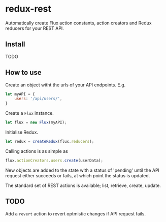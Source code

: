 # redux-rest

Automatically create Flux action constants, action creators and Redux
reducers for your REST API.

## Install
TODO

## How to use
Create an object witht the urls of your API endpoints. E.g.

```js
let myAPI = {
    users: '/api/users/',
}	   
```

Create a ```Flux``` instance.

```js
let flux = new Flux(myAPI);
```

Initialise Redux.

```js
let redux = createRedux(flux.reducers);
```


Calling actions is as simple as
```js 
flux.actionCreators.users.create(userData);
```

New objects are added to the state with a status of 'pending' until
the API request either succeeds or fails, at which point the status is
updated.

The standard set of REST actions is available; list, retrieve, create,
update.

## TODO
Add a `revert` action to revert optmistic changes if API request fails.

